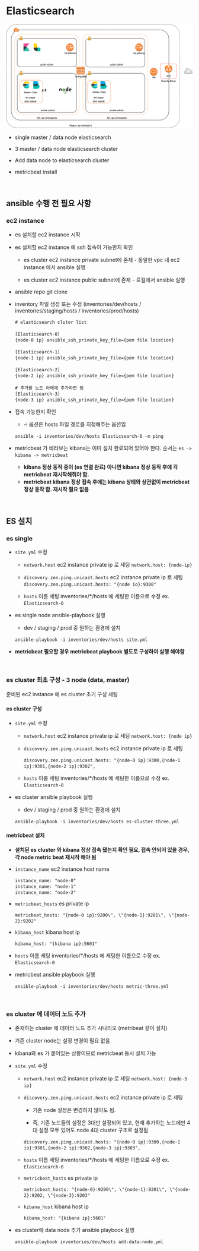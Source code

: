 # Elasticsearch

![Alt text](images/es-cluster-open.png "es-cluster")

* single master / data node elasticsearch

* 3 master / data node elasticsearch cluster

* Add data node to elasticsearch cluster

* metricbeat install

<br>

## ansible 수행 전 필요 사항

### ec2 instance

* es 설치할 ec2 instance 시작

* es 설치할 ec2 instance 에 ssh 접속이 가능한지 확인

  * es cluster ec2 instance private subnet에 존재 - 동일한 vpc 내 ec2 instance 에서 ansible 실행

  * es cluster ec2 instance public subnet에 존재 - 로컬에서 ansible 실행

* ansible repo git clone

* inventory 파일 생성 또는 수정 (inventories/dev/hosts / inventories/staging/hosts / inventories/prod/hosts)

  ```code
  # elasticsearch cluter list

  [Elasticsearch-0]
  {node-0 ip} ansible_ssh_private_key_file={pem file location}

  [Elasticsearch-1]
  {node-1 ip} ansible_ssh_private_key_file={pem file location}

  [Elasticsearch-2]
  {node-2 ip} ansible_ssh_private_key_file={pem file location}

  # 추가할 노드 아래에 추가하면 됨
  [Elasticsearch-3]
  {node-3 ip} ansible_ssh_private_key_file={pem file location}
  ```

* 접속 가능한지 확인

  * -i 옵션은 hosts 파일 경로를 지정해주는 옵션임

  ```shell
  ansible -i inventories/dev/hosts Elasticsearch-0 -m ping
  ```

* metricbeat 가 바라보는 kibana는 이미 설치 완료되어 있어야 한다. 순서는 `es -> kibana -> metricbeat`
  * **kibana 정상 동작 중이 (es 연결 완료) 아니면 kibana 정상 동작 후에 각 metricbeat 재시작해줘야 함.**
  * **metricbeat kibana 정상 접속 후에는 kibana 상태와 상관없이 metricbeat 정상 동작 함. 재시작 필요 없음**

<br>

## ES 설치

### es single

* `site.yml` 수정

  * `network.host` ec2 instance private ip 로 세팅 `network.host: {node-ip}`

  * `discovery.zen.ping.unicast.hosts` ec2 instance private ip 로 세팅 `discovery.zen.ping.unicast.hosts: "{node io}:9300"`

  * `hosts` 이름 세팅 inventories/*/hosts 에 세팅한 이름으로 수정 ex. `Elasticsearch-0`

* es single node ansible-playbook 실행

  * dev / staging / prod 중 원하는 환경에 설치

  ```shell
  ansible-playbook -i inventories/dev/hosts site.yml
  ```

* **metricbeat 필요할 경우 metricbeat playbook 별도로 구성하여 실행 해야함**

<br>

### es cluster 최초 구성 - 3 node (data, master)

준비된 ec2 instance 에 es cluster 초기 구성 세팅

#### es cluster 구성

* `site.yml` 수정

  * `network.host` ec2 instance private ip 로 세팅 `network.host: {node ip}`

  * `discovery.zen.ping.unicast.hosts` ec2 instance private ip 로 세팅

    ```code
    discovery.zen.ping.unicast.hosts: "{node-0 ip}:9300,{node-1 ip}:9301,{node-2 ip}:9302",
    ```

  * `hosts` 이름 세팅 inventories/*/hosts 에 세팅한 이름으로 수정 ex. `Elasticsearch-0`

* es cluster ansible playbook 실행

  * dev / staging / prod 중 원하는 환경에 설치

  ```shell
  ansible-playbook -i inventories/dev/hosts es-cluster-three.yml
  ```

#### metricbeat 설치

* **설치된 es cluster 와 kibana 정상 접속 됐는지 확인 필요, 접속 안되어 있을 경우, 각 node metric beat 재시작 해야 됨**

* `instance_name` ec2 instance host name

  ```code
  instance_name: "node-0"
  instance_name: "node-1"
  instance_name: "node-2"
  ```

* `metricbeat_hosts` es private ip

  ```code
  metricbeat_hosts: "{node-0 ip}:9200\", \"{node-1}:9201\", \"{node-2}:9202"
  ```

* `kibana_host` kibana host ip

  ```code
  kibana_host: "{kibana ip}:5601"
  ```

* `hosts` 이름 세팅 inventories/*/hosts 에 세팅한 이름으로 수정 ex. `Elasticsearch-0`

* metricbeat ansible playbook 실행

  ```shell
  ansible-playbook -i inventories/dev/hosts metric-three.yml
  ```

<br>

### es cluster 에 데이터 노드 추가

* 존재하는 cluster 에 데이터 노드 추가 시나리오 (metribeat 같이 설치)

* 기존 cluster node는 설정 변경이 필요 없음

* kibana와 es 가 붙어있는 상황이므로 metricbeat 동시 설치 가능

* `site.yml` 수정

  * `network.host` ec2 instance private ip 로 세팅 `network.host: {node-3 ip}`

  * `discovery.zen.ping.unicast.hosts` ec2 instance private ip 로 세팅

    * 기존 node 설정은 변경하지 않아도 됨.

    * 즉, 기존 노드들의 설정은 3대만 설정되어 있고, 현재 추가하는 노드에만 4대 설정 모두 있어도 node 4대 cluster 구조로 설정됨

    ```code
    discovery.zen.ping.unicast.hosts: "{node-0 ip}:9300,{node-1 io}:9301,{node-2 ip}:9302,{node-3 ip}:9303",
    ```

  * `hosts` 이름 세팅 inventories/*/hosts 에 세팅한 이름으로 수정 ex. `Elasticsearch-0`

  * `metricbeat_hosts` es private ip

    ```code
    metricbeat_hosts: "{node-0}:9200\", \"{node-1}:9201\", \"{node-2}:9202, \"{node-3}:9203"
    ```

  * `kibana_host` kibana host ip

    ```code
    kibana_host: "{kibana ip}:5601"
    ```

* es cluster에 data node 추가 ansible playbook 실행

  ```shell
  ansible-playbook inventories/dev/hosts add-data-node.yml
  ```
